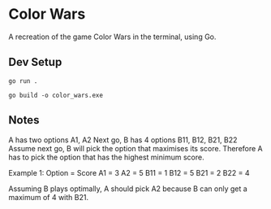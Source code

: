 # Color Wars

A recreation of the game Color Wars in the terminal, using Go.

## Dev Setup

`go run .`

`go build -o color_wars.exe`


## Notes

A has two options A1, A2
Next go, B has 4 options B11, B12, B21, B22
Assume next go, B will pick the option that maximises its score.
Therefore A has to pick the option that has the highest minimum score.

Example 1:
Option = Score
A1 = 3              A2 = 5
B11 = 1 B12 = 5     B21 = 2 B22 = 4

Assuming B plays optimally, A should pick A2 because B can only get a maximum of 4 with B21.